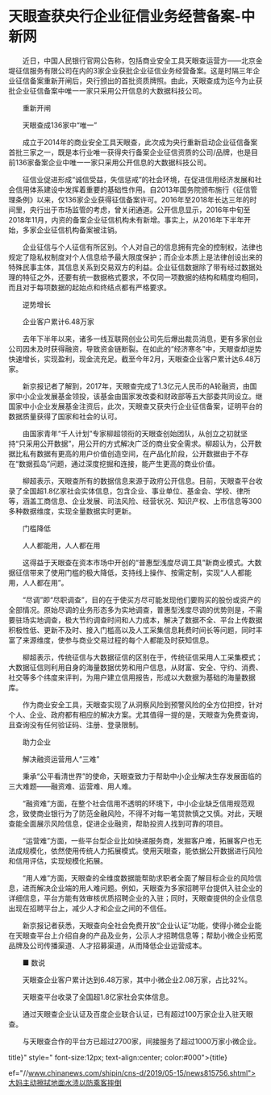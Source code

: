 # 天眼查获央行企业征信业务经营备案-中新网

　　近日，中国人民银行官网公告称，包括商业安全工具天眼查运营方——北京金堤征信服务有限公司在内的3家企业获批企业征信业务经营备案。这是时隔三年企业征信备案重新开闸后，央行颁出的首批资质牌照。由此，天眼查成为迄今为止获批企业征信备案中唯一一家只采用公开信息的大数据科技公司。

　　重新开闸

　　天眼查成136家中“唯一”

　　成立于2014年的商业安全工具天眼查，此次成为央行重新启动企业征信备案首批三家之一，既是本行业唯一获得央行备案企业征信资质的公司/品牌，也是目前136家备案企业中唯一一家只采用公开信息的大数据科技公司。

　　征信业促进形成“诚信受益，失信惩戒”的社会环境，在促进信用经济发展和社会信用体系建设中发挥着重要的基础性作用。自2013年国务院颁布施行《征信管理条例》以来，仅136家企业获得征信备案许可。2016年至2018年长达三年的时间里，央行出于市场监管的考虑，曾关闭通道。公开信息显示，2016年中旬至2018年11月，内资的备案企业征信机构未有新增。事实上，从2016年下半年开始，多家企业征信机构备案被注销。

　　企业征信与个人征信有所区别。个人对自己的信息拥有完全的控制权，法律也规定了隐私权制度对个人信息给予最大限度保护；而企业本质上是法律创设出来的特殊民事主体，其信息关系到交易双方的利益。企业征信数据除了带有经过数据处理的特征之外，还要有统一数据格式要求，不仅同一项数据的结构和精度均相同，而且对于每项数据的起始点和终结点都有严格要求。

　　逆势增长

　　企业客户累计6.48万家

　　去年下半年以来，诸多一线互联网创业公司先后爆出裁员消息，更有多家创业公司因未及时获得融资，导致资金链断裂。在如此的“经济寒冬”中，天眼查却逆势快速增长，实现盈利，现金流充足。截至今年2月，天眼查企业客户累计达6.48万家。

　　新京报记者了解到，2017年，天眼查完成了1.3亿元人民币的A轮融资，由国家中小企业发展基金领投，该基金由国家发改委和财政部等五大部委共同设立。继国家中小企业发展基金注资后，此次，天眼查又获央行企业征信备案，证明平台的数据质量获得了国家和社会的认可。

　　由国家青年“千人计划”专家柳超领衔的天眼查创始团队，从创立之初就坚持“只采用公开数据”，用公开的方式解决广泛的商业安全需求。柳超认为，公开数据比私有数据有更高的用户价值创造空间，在产品化阶段，公开数据由于不存在“数据孤岛”问题，通过深度挖掘和连接，能产生更高的商业价值。

　　柳超表示，天眼查所有的数据信息来源于政府公开信息。目前，天眼查平台收录了全国超1.8亿家社会实体信息，包含企业、事业单位、基金会、学校、律所等，涵盖工商信息、企业发展、司法风险、经营状况、知识产权、上市信息等300多种数据维度，实现全量数据实时更新。

　　门槛降低

　　人人都能用，人人都在用

　　这得益于天眼查在资本市场中开创的“普惠型浅度尽调工具”新商业模式。大数据征信带来了使用门槛的极大降低，支持线上操作、按需定制，实现“人人都能用，人人都在用”。

　　“尽调”即“尽职调查”，目的在于使买方尽可能发现他们要购买的股份或资产的全部情况。原始尽调的业务形态多为实地调查，普惠型浅度尽调的优势则是，不需要驻场实地调查，极大节约调查时间和人力成本，解决了数据不全、平台上传数据积极性低、更新不及时、接入门槛高以及人工采集信息耗费时间长等问题，同时丰富了来源维度，使参与商业交易过程的每个人都能及时获知信息。

　　柳超表示，传统征信与大数据征信的区别在于，传统征信采用人工采集模式；大数据征信则利用自身的海量数据优势和用户信息，从财富、安全、守约、消费、社交等多个纬度来评判，为用户建立信用报告，形成以大数据为基础的海量数据库。

　　作为商业安全工具，天眼查实现了从洞察风险到预警风险的全方位把控，针对个人、企业、政府都有相应的解决方案。尤其值得一提的是，天眼查为免费查询，且查询没有任何验证码、注册、登录限制。

　　助力企业

　　解决融资运营用人“三难”

　　秉承“公平看清世界”的使命，天眼查致力于帮助中小企业解决生存发展面临的三大难题——融资难、运营难、用人难。

　　“融资难”方面，在整个社会信用不透明的环境下，中小企业缺乏信用规范观念，致使商业银行为了防范金融风险，不得不对每一笔贷款慎之又慎。对此，天眼查能全面展示风险信息，促进企业融资，帮助投资人找到可靠的项目。

　　“运营难”方面，一些平台型企业比如快递服务商，发掘客户难，拓展客户也无法成规模化，依然使用传统人力拓展模式。使用天眼查，能依据公开数据进行风险和信用评估，实现规模化拓展。

　　“用人难”方面，天眼查的全维度数据能帮助求职者全面了解目标企业的风险信息，进而解决企业端的用人难问题。例如，天眼查为多家招聘平台提供入驻企业的详细信息，平台方能有效审核优质招聘企业的入驻；同时，天眼查提供的企业信息出现在招聘平台上，减少人才和企业之间的不信任。

　　新京报记者获悉，天眼查向全社会免费开放“企业认证”功能，使得小微企业能在天眼查平台上介绍自身的产品及业务，公示人才招聘信息等；帮助小微企业拓宽品牌及公司传播渠道、人才招募渠道，从而降低企业运营成本。

　　■ 数说

　　天眼查企业客户累计达到6.48万家，其中小微企业2.08万家，占比32%。

　　天眼查平台收录了全国超1.8亿家社会实体信息。

　　通过天眼查企业认证及百度企业联合认证，已有超过100万家企业入驻天眼查。

　　与天眼查合作的平台方已超过2700家，间接服务了超过1000万家小微企业。

title}" style=" font-size:12px; text-align:center; color:#000">{title}

ef="//www.chinanews.com/shipin/cns-d/2019/05-15/news815756.shtml">大妈主动擦拭地面水渍以防乘客摔倒
